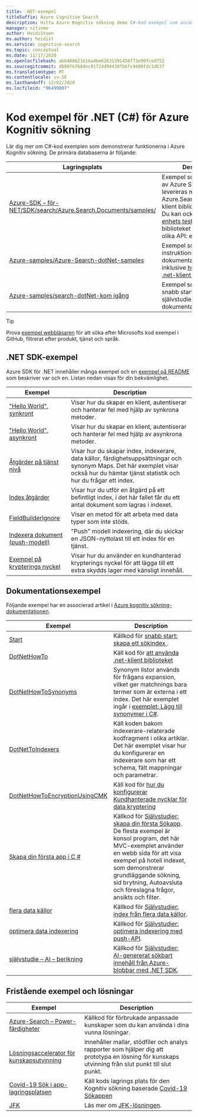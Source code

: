```yaml
---
title: .NET-exempel
titleSuffix: Azure Cognitive Search
description: Hitta Azure Kognitiv sökning demo C#-kod exempel som använder .NET-klient bibliotek.
manager: nitinme
author: HeidiSteen
ms.author: heidist
ms.service: cognitive-search
ms.topic: conceptual
ms.date: 11/17/2020
ms.openlocfilehash: ab6408621616a4be62631391456f73e90fced752
ms.sourcegitcommit: d60976768dec91724d94430fb6fc9498fdc1db37
ms.translationtype: MT
ms.contentlocale: sv-SE
ms.lasthandoff: 12/02/2020
ms.locfileid: "96499007"
---
```

# <a name="net-c-code-samples-for-azure-cognitive-search"></a>Kod exempel för .NET (C#) för Azure Kognitiv sökning

Lär dig mer om C#-kod exemplen som demonstrerar funktionerna i Azure Kognitiv sökning. De primära databaserna är följande:

| Lagringsplats | Description |
|------------|-------------|
| [Azure-SDK – för-NET/SDK/search/Azure.Search.Documents/samples/](https://github.com/Azure/azure-sdk-for-net/tree/master/sdk/search/Azure.Search.Documents/samples) | Exempel som producerats av Azure SDK-teamet som levereras med Azure.Search.Documents-klient biblioteket i SDK: n. Du kan också granska [enhets testerna](https://github.com/Azure/azure-sdk-for-net/tree/master/sdk/search/Azure.Search.Documents/tests) för klient biblioteket för att se hur olika API: er anropas. |
| [Azure-samples/Azure-Search-dotNet-samples](https://github.com/Azure-Samples/azure-search-dotnet-samples) | Exempel som medföljer instruktions artiklar i dokumentationen, inklusive [hur du använder .net-klient biblioteket](search-howto-dotnet-sdk.md).|
| [Azure-samples/search-dotNet-kom igång](https://github.com/Azure-Samples/search-dotnet-getting-started) | Exempel som medföljer snabb starter och självstudier i dokumentationen.|

> [!Tip]
> Prova [exempel webbläsaren](/samples/browse/?languages=csharp&products=azure-cognitive-search) för att söka efter Microsofts kod exempel i GitHub, filtrerat efter produkt, tjänst och språk.

## <a name="net-sdk-samples"></a>.NET SDK-exempel

Azure SDK för .NET innehåller många exempel och en [exempel på README](https://github.com/Azure/azure-sdk-for-net/blob/master/sdk/search/Azure.Search.Documents/samples/README.md) som beskriver var och en. Listan nedan visas för din bekvämlighet.

| Exempel | Description |
|---------|-------------|
| ["Hello World", synkront](https://github.com/Azure/azure-sdk-for-net/blob/master/sdk/search/Azure.Search.Documents/samples/Sample01a_HelloWorld.md) | Visar hur du skapar en klient, autentiserar och hanterar fel med hjälp av synkrona metoder.|
| ["Hello World", asynkront](https://github.com/Azure/azure-sdk-for-net/blob/master/sdk/search/Azure.Search.Documents/samples/Sample01b_HelloWorldAsync.md) | Visar hur du skapar en klient, autentiserar och hanterar fel med hjälp av asynkrona metoder.  |
| [Åtgärder på tjänst nivå](https://github.com/Azure/azure-sdk-for-net/blob/master/sdk/search/Azure.Search.Documents/samples/Sample02_Service.md) | Visar hur du skapar index, indexerare, data källor, färdighetsuppsättningar och synonym Maps. Det här exemplet visar också hur du hämtar tjänst statistik och hur du frågar ett index.  |
| [Index åtgärder](https://github.com/Azure/azure-sdk-for-net/blob/master/sdk/search/Azure.Search.Documents/samples/Sample03_Index.md) | Visar hur du utför en åtgärd på ett befintligt index, i det här fallet får du ett antal dokument som lagras i indexet.  |
| [FieldBuilderIgnore](https://github.com/Azure/azure-sdk-for-net/blob/master/sdk/search/Azure.Search.Documents/samples/Sample04_FieldBuilderIgnore.md) | Visar en metod för att arbeta med data typer som inte stöds.  |
| [Indexera dokument (push-modell)](https://github.com/Azure/azure-sdk-for-net/blob/master/sdk/search/Azure.Search.Documents/samples/Sample05_IndexingDocuments.md) | "Push" modell indexering, där du skickar en JSON-nyttolast till ett index för en tjänst.   |
| [Exempel på krypterings nyckel](https://github.com/Azure/azure-sdk-for-net/blob/master/sdk/search/Azure.Search.Documents/samples/Sample06_EncryptedIndex.md) | Visar hur du använder en kundhanterad krypterings nyckel för att lägga till ett extra skydds lager med känsligt innehåll.  |

## <a name="documentation-samples"></a>Dokumentationsexempel

Följande exempel har en associerad artikel i [Azure kognitiv sökning-dokumentationen](./index.yml).

| Exempel | Description |
|---------|-------------|
| [Start](https://github.com/Azure-Samples/azure-search-dotnet-samples/tree/master/quickstart) | Källkod för [snabb start: skapa ett sökindex ](search-get-started-dotnet.md).  |
| [DotNetHowTo](https://github.com/Azure-Samples/search-dotnet-getting-started/tree/master/DotNetHowTo)  | Käll kod för [att använda .net-klient biblioteket](search-howto-dotnet-sdk.md) |
| [DotNetHowToSynonyms](https://github.com/Azure-Samples/search-dotnet-getting-started/tree/master/DotNetHowToSynonyms)  | Synonym listor används för frågans expansion, vilket ger matchnings bara termer som är externa i ett index. Det här exemplet ingår i [exemplet: Lägg till synonymer i C#](search-synonyms-tutorial-sdk.md). |
| [DotNetToIndexers](https://github.com/Azure-Samples/search-dotnet-getting-started/tree/master/DotNetHowToIndexers) | Käll koden bakom indexerare-relaterade kodfragment i olika artiklar. Det här exemplet visar hur du konfigurerar en indexerare som har ett schema, fält mappningar och parametrar.  |
| [DotNetHowToEncryptionUsingCMK](https://github.com/Azure-Samples/search-dotnet-getting-started/tree/master/DotNetHowToEncryptionUsingCMK)  | Käll kod för [hur du konfigurerar Kundhanterade nycklar för data kryptering](search-security-manage-encryption-keys.md) |
| [Skapa din första app i C #](https://github.com/Azure-Samples/azure-search-dotnet-samples/tree/master/create-first-app/v11) |  Källkod för [Självstudier: skapa din första Sökapp](tutorial-csharp-create-first-app.md). De flesta exempel är konsol program, det här MVC-exemplet använder en webb sida för att visa exempel på hotell indexet, som demonstrerar grundläggande sökning, sid brytning, Autoavsluta och föreslagna frågor, ansikts och filter. |
| [flera data källor](https://github.com/Azure-Samples/azure-search-dotnet-samples/tree/master/multiple-data-sources)  | Källkod för [Självstudier: index från flera data källor](tutorial-multiple-data-sources.md). |
|  [optimera data indexering](https://github.com/Azure-Samples/azure-search-dotnet-samples/tree/master/optimize-data-indexing) | Källkod för [Självstudier: optimera indexering med push-API](tutorial-optimize-indexing-push-api.md).  |
| [självstudie – AI – berikning](https://github.com/Azure-Samples/azure-search-dotnet-samples/tree/master/tutorial-ai-enrichment)  | Källkod för [Självstudier: AI-genererat sökbart innehåll från Azure-blobbar med .NET SDK](cognitive-search-tutorial-blob-dotnet.md).  |

## <a name="standalone-samples-and-solutions"></a>Fristående exempel och lösningar

| Exempel | Description |
|---------|-------------|
| [Azure-Search – Power-färdigheter](https://github.com/Azure-Samples/azure-search-power-skills)  | Källkod för förbrukade anpassade kunskaper som du kan använda i dina vunna lösningar.  |
| [Lösningsaccelerator för kunskapsutvinning](/samples/azure-samples/azure-search-knowledge-mining/azure-search-knowledge-mining/) | Innehåller mallar, stödfiler och analys rapporter som hjälper dig att prototypa en lösning för kunskaps utvinning från slut punkt till slut punkt.  |
| [Covid-19 Sök i app-lagringsplatsen](https://github.com/liamca/covid19search) | Käll kods lagrings plats för den Kognitiv sökning baserade [Covid-19 Sökappen](https://covid19search.azurewebsites.net/) |
| [JFK](https://github.com/Microsoft/AzureSearch_JFK_Files) | Läs mer om [JFK-lösningen](https://www.microsoft.com/ai/ai-lab-jfk-files). |